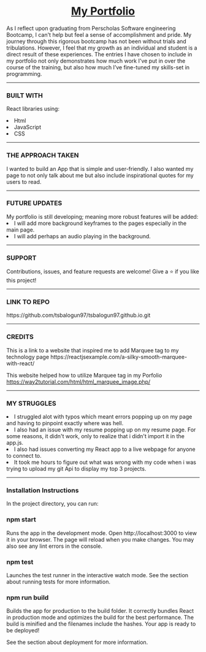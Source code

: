  <!-- explanations of the technologies used, the approach taken, a link to your live site, installation instructions, unsolved problems, -->

<u><h1 align="center">My Portfolio</h1></u>
As I reflect upon graduating from Perscholas Software engineering Bootcamp, I can't help but feel a sense of accomplishment and pride. My journey through this rigorous bootcamp has not been without trials and tribulations. However, I feel that my growth as an individual and student is a direct result of these experiences. The entries I have chosen to include in my portfolio not only demonstrates how much work I've put in over the course of the training, but also how much I’ve fine-tuned my skills-set in programming.

<hr>

<h3>BUILT WITH</h3>
<p>React libraries using:</p>
<li>Html</li>
<li>JavaScript</li>
<li>CSS</li>

<hr>

<h3>THE APPROACH TAKEN</h3>
I wanted to build an App that is simple and user-friendly. I also wanted my page to not only talk about me but also include inspirational quotes for my users to read. 

<hr>


<h3>FUTURE UPDATES</h3>
My portfolio is still developing; meaning more robust features will be added:
<li>I will add more background keyframes to the pages especially in the main page.</li> 
<li>I will add perhaps an audio playing in the background.</li> 


<hr>

<h3>SUPPORT</h3>
Contributions, issues, and feature requests are welcome!
Give a ⭐️ if you like this project!

<hr>

<h3>LINK TO REPO</h3>
https://github.com/tsbalogun97/tsbalogun97.github.io.git

<hr>

<h3>CREDITS</h3>
This is a link to a website that inspired me to  add Marquee tag to my technology page  https://reactjsexample.com/a-silky-smooth-marquee-with-react/ 


This website helped how to utilize Marquee tag in my Porfolio https://way2tutorial.com/html/html_marquee_image.php/


<hr>

<h3>MY STRUGGLES</h3>
<li>I struggled alot with typos which meant errors popping up on my page and having to pinpoint exactly where was hell.</li>
<li>I also had an issue with my resume popping up on my resume page. For some reasons, it didn't work, only to realize that i  didn't import it in the app.js.</li>
<li>I also had issues converting my React app to a live webpage for anyone to connect to.</li>
<li> It took me hours to figure out what was wrong with my code when i was trying to upload my git Api to display my top 3 projects.</li>

<hr>

<h3>Installation Instructions</h3>
In the project directory, you can run:

<h3>npm start</h3>
Runs the app in the development mode.
Open http://localhost:3000 to view it in your browser.
The page will reload when you make changes.
You may also see any lint errors in the console.

<h3>npm test</h3>
Launches the test runner in the interactive watch mode.
See the section about running tests for more information.

<h3>npm run build</h3>
Builds the app for production to the build folder.
It correctly bundles React in production mode and optimizes the build for the best performance.
The build is minified and the filenames include the hashes.
Your app is ready to be deployed!

See the section about deployment for more information.





